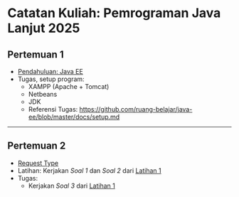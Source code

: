 # Catatan Kuliah: Pemrograman Java Lanjut 2025

## Pertemuan 1
- [Pendahuluan: Java EE](docs/res/Java%20EE%20-%20Pertemuan%201.pptx)
- Tugas, setup program:
  - XAMPP (Apache + Tomcat)
  - Netbeans
  - JDK 
  - Referensi Tugas: https://github.com/ruang-belajar/java-ee/blob/master/docs/setup.md
  
---

## Pertemuan 2
- [Request Type](docs/request.md)
- Latihan: Kerjakan _Soal 1_ dan _Soal 2_ dari [Latihan 1](latihan/latihan-01.md)
- Tugas:
  - Kerjakan _Soal 3_ dari [Latihan 1](latihan/latihan-01.md)